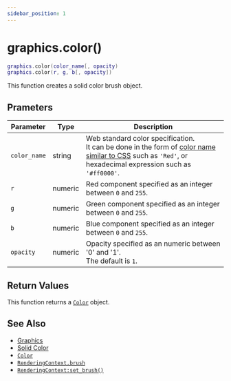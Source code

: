 ```yaml
---
sidebar_position: 1
---
```


# graphics.color()
```lua
graphics.color(color_name[, opacity)
graphics.color(r, g, b[, opacity])
```
This function creates a solid color brush object.


## Prameters
|Parameter|Type|Description|
|-|-|-|
|`color_name`|string|Web standard color specification.<br/>It can be done in the form of [color name similar to CSS](https://www.w3.org/wiki/CSS/Properties/color/keywords) such as `'Red'`, or hexadecimal expression such as `'#ff0000'`.
|`r`|numeric|Red component specified as an integer between `0` and `255`.
|`g`|numeric|Green component specified as an integer between `0` and `255`.
|`b`|numeric|Blue component specified as an integer between `0` and `255`.
|`opacity`|numeric|Opacity specified as an numeric between '0' and '1'.<br/>The default is `1`.


## Return Values
This function returns a [`Color`](/libs/graphics/Color) object.

## See Also
- [Graphics](/guide/graphics)
- [Solid Color](/guide/graphics#solid-color)
- [`Color`](/libs/graphics/Color)
- [`RenderingContext.brush`](/libs/graphics/RenderingContext/RenderingContext_brush)
- [`RenderingContext:set_brush()`](/libs/graphics/RenderingContext/RenderingContext-set_brush)
